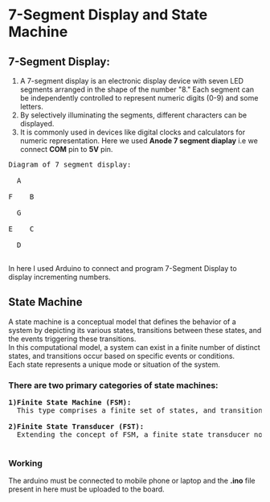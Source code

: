 # 7-Segment Display and State Machine
## 7-Segment Display:
1) A 7-segment display is an electronic display device with seven LED segments arranged in the shape of the number "8." Each segment can be independently controlled to represent numeric digits (0-9) and some letters.
2) By selectively illuminating the segments, different characters can be displayed.
3) It is commonly used in devices like digital clocks and calculators for numeric representation.
Here we used **Anode 7 segment diaplay** i.e we connect **COM** pin to **5V** pin.<br>
<pre>
Diagram of 7 segment display:
  
  A<br>
F    B<br>
  G<br>
E    C<br>
  D<br>
</pre>
In here I used Arduino to connect and program 7-Segment Display to display incrementing numbers.<br>

## State Machine
A state machine is a conceptual model that defines the behavior of a system by depicting its various states, transitions between these states, and the events triggering these transitions.<br>
In this computational model, a system can exist in a finite number of distinct states, and transitions occur based on specific events or conditions. <br>
Each state represents a unique mode or situation of the system.<br>

### There are two primary categories of state machines:
<pre>
<b>1)Finite State Machine (FSM):</b>
  This type comprises a finite set of states, and transitions between states are dictated by well-defined inputs or events. FSMs find applications in diverse fields, including digital circuit design, software development, and protocol specifications.

<b>2)Finite State Transducer (FST):</b> 
  Extending the concept of FSM, a finite state transducer not only includes states and transitions but also associates outputs with these transitions. This feature allows the model to not just represent internal states but also produce specific results or actions during state changes.<br>
</pre>
### Working
The arduino must be connected to mobile phone or laptop and the <b>.ino</b> file present in here must be uploaded to the board.
